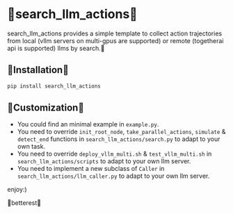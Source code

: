 # 🥳search_llm_actions🥳

search_llm_actions provides a simple template to collect action trajectories from local (vllm servers on multi-gpus are supported) or remote (togetherai api is supported) llms by search.🫠

## 🚀Installation🚀

```bash
pip install search_llm_actions
```

## 🧐Customization🧐

- You could find an minimal example in `example.py`.
- You need to override  `init_root_node`, `take_parallel_actions`, `simulate` & `detect_end` functions in `search_llm_actions/search.py` to adapt to your own task.
- You need to override `deploy_vllm_multi.sh` & `test_vllm_multi.sh` in `search_llm_actions/scripts` to adapt to your own llm server.
- You need to implement a new subclass of `Caller` in `search_llm_actions/llm_caller.py` to adapt to your own llm server.

enjoy:)

🤯betterest🤯
